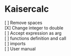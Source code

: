 ﻿# Kaisercalc


[ ] Remove spaces  
[X] Change integer to double  
[ ] Accept expression as arg  
[ ] functions definition and call  
[ ] imports  
[ ] User manual  

